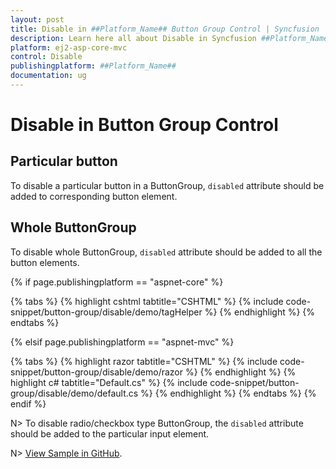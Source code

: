 ```yaml
---
layout: post
title: Disable in ##Platform_Name## Button Group Control | Syncfusion
description: Learn here all about Disable in Syncfusion ##Platform_Name## Button Group control of Syncfusion Essential JS 2 and more.
platform: ej2-asp-core-mvc
control: Disable
publishingplatform: ##Platform_Name##
documentation: ug
---
```



# Disable in Button Group Control

## Particular button

To disable a particular button in a ButtonGroup, `disabled` attribute should be added to corresponding button element.

## Whole ButtonGroup

To disable whole ButtonGroup, `disabled` attribute should be added to all the button elements.

{% if page.publishingplatform == "aspnet-core" %}

{% tabs %}
{% highlight cshtml tabtitle="CSHTML" %}
{% include code-snippet/button-group/disable/demo/tagHelper %}
{% endhighlight %}
{% endtabs %}

{% elsif page.publishingplatform == "aspnet-mvc" %}

{% tabs %}
{% highlight razor tabtitle="CSHTML" %}
{% include code-snippet/button-group/disable/demo/razor %}
{% endhighlight %}
{% highlight c# tabtitle="Default.cs" %}
{% include code-snippet/button-group/disable/demo/default.cs %}
{% endhighlight %}
{% endtabs %}
{% endif %}

N> To disable radio/checkbox type ButtonGroup, the `disabled` attribute should be added to the particular input element.

N> [View Sample in GitHub](https://github.com/SyncfusionExamples/ASP-NET-Core-UG-Examples/tree/main/ButtonGroup/ButtonGroupHowToSample).